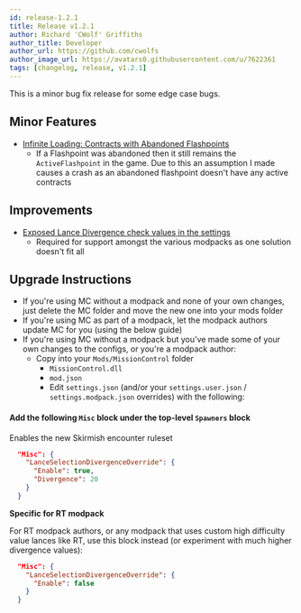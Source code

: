 ```yaml
---
id: release-1.2.1
title: Release v1.2.1
author: Richard 'CWolf' Griffiths
author_title: Developer
author_url: https://github.com/cwolfs
author_image_url: https://avatars0.githubusercontent.com/u/7622361
tags: [changelog, release, v1.2.1]
---
```


This is a minor bug fix release for some edge case bugs.

## Minor Features

- [Infinite Loading: Contracts with Abandoned Flashpoints](https://github.com/CWolfs/MissionControl/issues/440)
  - If a Flashpoint was abandoned then it still remains the `ActiveFlashpoint` in the game. Due to this an assumption I made causes a crash as an abandoned flashpoint doesn't have any active contracts

## Improvements

- [Exposed Lance Divergence check values in the settings](https://github.com/CWolfs/MissionControl/issues/425)
  - Required for support amongst the various modpacks as one solution doesn't fit all

## Upgrade Instructions

- If you're using MC without a modpack and none of your own changes, just delete the MC folder and move the new one into your mods folder
- If you're using MC as part of a modpack, let the modpack authors update MC for you (using the below guide)
- If you're using MC without a modpack but you've made some of your own changes to the configs, or you're a modpack author:
  - Copy into your `Mods/MissionControl` folder
    - `MissionControl.dll`
    - `mod.json`
    - Edit `settings.json` (and/or your `settings.user.json` / `settings.modpack.json` overrides) with the following:

#### Add the following `Misc` block under the top-level `Spawners` block

Enables the new Skirmish encounter ruleset

```json
  "Misc": {
    "LanceSelectionDivergenceOverride": {
      "Enable": true,
      "Divergence": 20
    }
  }
```

**Specific for RT modpack**

For RT modpack authors, or any modpack that uses custom high difficulty value lances like RT, use this block instead (or experiment with much higher divergence values):

```json
  "Misc": {
    "LanceSelectionDivergenceOverride": {
      "Enable": false
    }
  }
```
